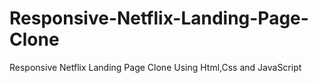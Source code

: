 # Responsive-Netflix-Landing-Page-Clone
Responsive Netflix Landing Page Clone Using Html,Css and JavaScript
